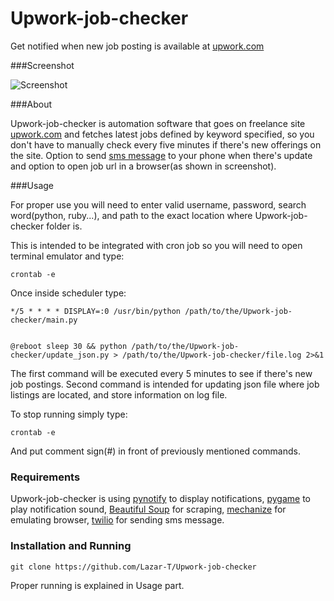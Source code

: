 # Upwork-job-checker
Get notified when new job posting is available at [upwork.com](https://www.upwork.com/)


###Screenshot

![Screenshot](http://i.imgur.com/GoE8gp4.jpg)

###About

Upwork-job-checker is automation software that goes on freelance site [upwork.com](https://www.upwork.com/) and fetches latest jobs defined by keyword specified, so you don't have to manually check every five minutes if there's new offerings on the site. Option to send [sms message](https://www.twilio.com/) to your phone when there's update and option to open job url in a browser(as shown in screenshot).

###Usage

For proper use you will need to enter valid username, password, search word(python, ruby...), and path to the exact location where Upwork-job-checker folder is.

This is intended to  be integrated with cron job so you will need to open terminal emulator and type:
```
crontab -e
```

Once inside scheduler type:
```
*/5 * * * * DISPLAY=:0 /usr/bin/python /path/to/the/Upwork-job-checker/main.py


@reboot sleep 30 && python /path/to/the/Upwork-job-checker/update_json.py > /path/to/the/Upwork-job-checker/file.log 2>&1
```

The first command will be executed every 5 minutes to see if there's new job postings. Second command is intended for updating json file where job listings are located, and store information on log file.

To stop running simply type:
```
crontab -e
```
And put comment sign(#) in front of previously mentioned commands.

### Requirements

Upwork-job-checker is using [pynotify](http://home.gna.org/py-notify/) to display notifications, [pygame](http://pygame.org/news.html) to play notification sound, [Beautiful Soup](http://www.crummy.com/software/BeautifulSoup/) for scraping, [mechanize](https://pypi.python.org/pypi/mechanize/) for emulating browser, [twilio](https://www.twilio.com/) for sending sms message.


### Installation and Running
```
git clone https://github.com/Lazar-T/Upwork-job-checker

```
Proper running is explained in Usage part.

